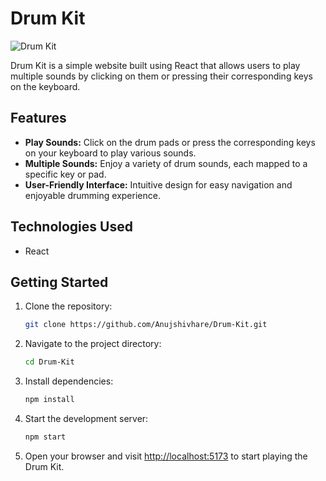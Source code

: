 # Drum Kit

![Drum Kit](https://i.ibb.co/mJ8XxVj/Drum-Kit.png)

Drum Kit is a simple website built using React that allows users to play multiple sounds by clicking on them or pressing their corresponding keys on the keyboard.

## Features

- **Play Sounds:** Click on the drum pads or press the corresponding keys on your keyboard to play various sounds.
- **Multiple Sounds:** Enjoy a variety of drum sounds, each mapped to a specific key or pad.
- **User-Friendly Interface:** Intuitive design for easy navigation and enjoyable drumming experience.

## Technologies Used

- React

## Getting Started

1. Clone the repository:

    ```bash
    git clone https://github.com/Anujshivhare/Drum-Kit.git
    ```

2. Navigate to the project directory:

    ```bash
    cd Drum-Kit
    ```

3. Install dependencies:

    ```bash
    npm install
    ```

4. Start the development server:

    ```bash
    npm start
    ```

5. Open your browser and visit [http://localhost:5173](http://localhost:5173) to start playing the Drum Kit.
